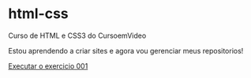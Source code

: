 # html-css
Curso de HTML e CSS3 do CursoemVideo

Estou aprendendo a criar sites e agora vou gerenciar meus repositorios!
 
 <a href="https://matheusfbarretto.github.io/html-css/exercicios/ex001/index.html">Executar o exercicio 001 <a>